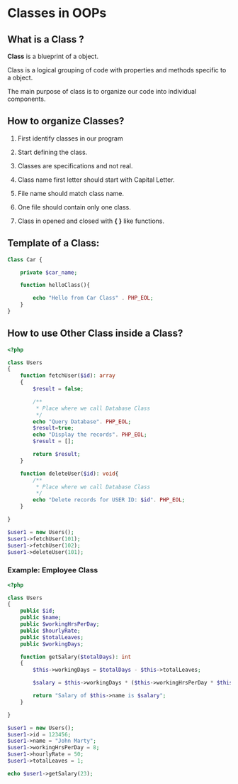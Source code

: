 # Classes in OOPs

## What is a Class ?

**Class** is a blueprint of a object.

Class is a logical grouping of code with properties and methods specific to a object.

The main purpose of class is to organize our code into individual components.

## How to organize Classes?

1. First identify classes in our program

2. Start defining the class.

3. Classes are specifications and not real.

4. Class name first letter should start with Capital Letter.

5. File name should match class name.

6. One file should contain only one class.

7. Class in opened and closed with **{ }** like functions.

## Template of a Class:

```php
Class Car {

    private $car_name;

    function helloClass(){

        echo "Hello from Car Class" . PHP_EOL;
    }
}
```

## How to use Other Class inside a Class?

```php
<?php

class Users
{
    function fetchUser($id): array
    {
        $result = false;

        /**
         * Place where we call Database Class
         */
        echo "Query Database". PHP_EOL;
        $result=true;
        echo "Display the records". PHP_EOL;
        $result = [];

        return $result;
    }

    function deleteUser($id): void{
        /**
         * Place where we call Database Class
         */
        echo "Delete records for USER ID: $id". PHP_EOL;
    }

}

$user1 = new Users();
$user1->fetchUser(101);
$user1->fetchUser(102);
$user1->deleteUser(101);
```

### Example: Employee Class

```php
<?php

class Users
{
    public $id;
    public $name;
    public $workingHrsPerDay;
    public $hourlyRate;
    public $totalLeaves;
    public $workingDays;

    function getSalary($totalDays): int
    {
        $this->workingDays = $totalDays - $this->totalLeaves;

        $salary = $this->workingDays * ($this->workingHrsPerDay * $this->hourlyRate);

        return "Salary of $this->name is $salary";
    }

}

$user1 = new Users();
$user1->id = 123456;
$user1->name = "John Marty";
$user1->workingHrsPerDay = 8;
$user1->hourlyRate = 50;
$user1->totalLeaves = 1;

echo $user1->getSalary(23);
```